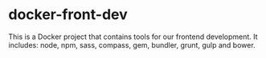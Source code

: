 # docker-front-dev
This is a Docker project that contains tools for our frontend development. It includes: node, npm, sass, compass, gem, bundler, grunt, gulp and bower.
